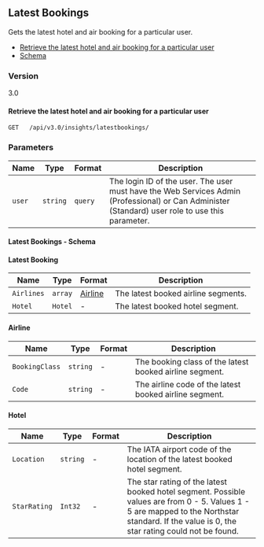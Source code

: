 
## Latest Bookings 


Gets the latest hotel and air booking for a particular user.

* [Retrieve the latest hotel and air booking for a particular user](#retrieve-the-latest-hotel-and-air-booking-for-a-particular-user)
* [Schema](#latest-bookings-schema)

### Version
3.0

#### <a name="get"></a>Retrieve the latest hotel and air booking for a particular user

    GET   /api/v3.0/insights/latestbookings/

        
### Parameters

Name | Type | Format | Description
-----|------|--------|------------			
`user`	|	`string`	|	`query`	|	The login ID of the user. The user must have the Web Services Admin (Professional) or Can Administer (Standard) user role to use this parameter.

#### <a name="schema"></a>Latest Bookings - Schema


#### <a name="latestbooking"></a>Latest Booking

Name | Type | Format | Description
-----|------|--------|------------
`Airlines`	|	`array`	|[Airline](#airline)	|	The latest booked airline segments.
`Hotel`	|	`Hotel`|	-	|	The latest booked hotel segment.


#### <a name="airline"></a>Airline

Name | Type | Format | Description
-----|------|--------|------------
`BookingClass`	|	`string`	|	-	|	The booking class of the latest booked airline segment.
`Code`	|	`string`	|	-	|	The airline code of the latest booked airline segment.


#### <a name="hotel"></a>Hotel

Name | Type | Format | Description
-----|------|--------|------------
`Location`	|	`string`	|	-	|	The IATA airport code of the location of the latest booked hotel segment.
`StarRating`	|	`Int32`	|	-	|	The star rating of the latest booked hotel segment. Possible values are from 0 - 5. Values 1 - 5 are mapped to the Northstar standard. If the value is 0, the star rating could not be found.



